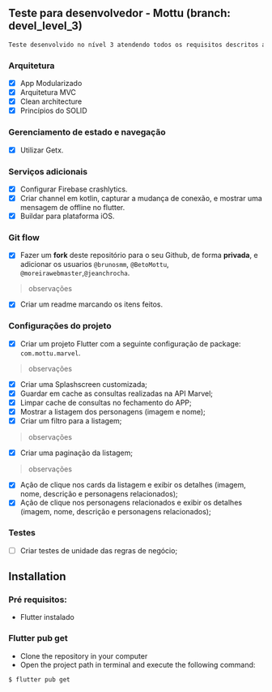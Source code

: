 
## Teste para desenvolvedor - Mottu (branch: devel_level_3)
```bash
Teste desenvolvido no nível 3 atendendo todos os requisitos descritos abaixo:
```

### Arquitetura
- [x] App Modularizado
- [x] Arquitetura MVC
- [x] Clean architecture
- [x] Princípios do SOLID

### Gerenciamento de estado e navegação
- [x] Utilizar Getx.

### Serviços adicionais
- [x] Configurar Firebase crashlytics.
- [x] Criar channel em kotlin, capturar a mudança de conexão, e mostrar uma mensagem de offline no flutter.
- [x] Buildar para plataforma iOS.

### Git flow
- [x] Fazer um **fork** deste repositório para o seu Github, de forma **privada**, e adicionar os usuarios `@brunosmm`, `@BetoMottu`, `@moreirawebmaster`,`@jeanchrocha`.
> observações
- [x] Criar um readme marcando os itens feitos.

### Configurações do projeto
- [x] Criar um projeto Flutter com a seguinte configuração de package: `com.mottu.marvel`.
> observações
- [x] Criar uma Splashscreen customizada;
- [x] Guardar em cache as consultas realizadas na API Marvel;
- [x] Limpar cache de consultas no fechamento do APP;
- [x] Mostrar a listagem dos personagens (imagem e nome);
- [x] Criar um filtro para a listagem;
> observações
- [x] Criar uma paginação da listagem;
> observações
- [x] Ação de clique nos cards da listagem e exibir os detalhes (imagem, nome, descrição e personagens relacionados);
- [x] Ação de clique nos personagens relacionados e exibir os detalhes (imagem, nome, descrição e personagens relacionados);

### Testes
- [ ] Criar testes de unidade das regras de negócio;

## Installation
### Pré requisitos:
- Flutter instalado


### Flutter pub get
- Clone the repository in your computer
- Open the project path in terminal and execute the following command: 
```bash
$ flutter pub get
```

